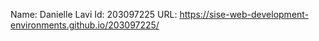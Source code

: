 Name: Danielle Lavi
Id: 203097225
URL: https://sise-web-development-environments.github.io/203097225/
